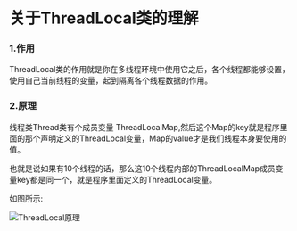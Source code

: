 # 关于ThreadLocal类的理解

### 1.作用

ThreadLocal类的作用就是你在多线程环境中使用它之后，各个线程都能够设置，使用自己当前线程的变量，起到隔离各个线程数据的作用。



### 2.原理

线程类Thread类有个成员变量 ThreadLocalMap,然后这个Map的key就是程序里面的那个声明定义的ThreadLocal变量，Map的value才是我们线程本身要使用的值。

也就是说如果有10个线程的话，那么这10个线程内部的ThreadLocalMap成员变量key都是同一个，就是程序里面定义的ThreadLocal变量。

如图所示:

![ThreadLocal原理](https://ws2.sinaimg.cn/large/0069RVTdgy1fu4kdo60ewj31cc0t4n5v.jpg)







